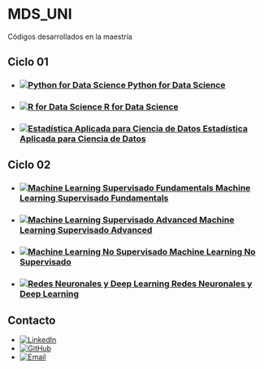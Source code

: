 # MDS_UNI

Códigos desarrollados en la maestría

## Ciclo 01

- ### [![Python for Data Science](https://img.icons8.com/color/48/000000/python.png) Python for Data Science](https://github.com/HenryZumaeta/MDS_UNI/tree/main/CICLO01/PY)
- ### [![R for Data Science](https://img.icons8.com/external-flat-icons-pause-08/64/000000/external-R-data-science-flat-icons-pause-08.png) R for Data Science](https://github.com/HenryZumaeta/MDS_UNI/tree/main/CICLO01/R4DS)
- ### [![Estadística Aplicada para Ciencia de Datos](https://img.icons8.com/color/48/000000/statistics.png) Estadística Aplicada para Ciencia de Datos](https://github.com/HenryZumaeta/MDS_UNI/tree/main/CICLO01/STAT)

## Ciclo 02

- ### [![Machine Learning Supervisado Fundamentals](https://img.icons8.com/color/48/000000/machine-learning.png) Machine Learning Supervisado Fundamentals](https://github.com/HenryZumaeta/MDS_UNI/tree/main/CICLO02/MLSFUN)
- ### [![Machine Learning Supervisado Advanced](https://img.icons8.com/color/48/000000/advanced.png) Machine Learning Supervisado Advanced](https://github.com/HenryZumaeta/MDS_UNI/tree/main/CICLO02/MLSA)
- ### [![Machine Learning No Supervisado](https://img.icons8.com/color/48/000000/machine-learning.png) Machine Learning No Supervisado](https://github.com/HenryZumaeta/MDS_UNI/tree/main/CICLO02/MLNS)
- ### [![Redes Neuronales y Deep Learning](https://img.icons8.com/color/48/000000/neural-network.png) Redes Neuronales y Deep Learning](https://github.com/HenryZumaeta/MDS_UNI/tree/main/CICLO02/DL)

## Contacto

- [![LinkedIn](https://img.icons8.com/color/48/000000/linkedin.png)](https://www.linkedin.com/in/henryzumaeta)
- [![GitHub](https://img.icons8.com/ios-filled/50/000000/github.png)](https://github.com/HenryZumaeta)
- [![Email](https://img.icons8.com/color/48/000000/email.png)](mailto:henry.zumaeta.l@uni.pe)
